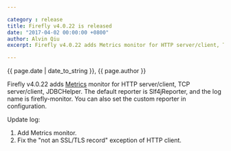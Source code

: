 ```yaml
---

category : release
title: Firefly v4.0.22 is released
date: "2017-04-02 00:00:00 +0800"
author: Alvin Qiu
excerpt: Firefly v4.0.22 adds Metrics monitor for HTTP server/client, TCP server/client, JDBCHelper. The default reporter is Slf4jReporter, and the log name is firefly-monitor. Please click view all to see the details.

---
```

<p class="text-muted"> {{ page.date | date_to_string }}, {{ page.author }}</p>

Firefly v4.0.22 adds [Metrics](http://metrics.dropwizard.io/) monitor for HTTP server/client, TCP server/client, JDBCHelper. The default reporter is Slf4jReporter, and the log name is firefly-monitor. You can also set the custom reporter in configuration.

Update log:  

1. Add Metrics monitor.
2. Fix the "not an SSL/TLS record" exception of HTTP client.
